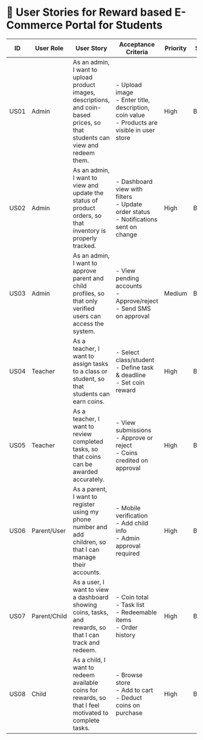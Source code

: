 # 📑 User Stories for Reward based E-Commerce Portal for Students

| ID   | User Role     | User Story                                                                 | Acceptance Criteria                                                                                   | Priority | Status  |
|------|---------------|------------------------------------------------------------------------------|--------------------------------------------------------------------------------------------------------|----------|---------|
| US01 | Admin         | As an admin, I want to upload product images, descriptions, and coin-based prices, so that students can view and redeem them. | - Upload image <br> - Enter title, description, coin value <br> - Products are visible in user store | High     | Backlog |
| US02 | Admin         | As an admin, I want to view and update the status of product orders, so that inventory is properly tracked. | - Dashboard view with filters <br> - Update order status <br> - Notifications sent on change         | High     | Backlog |
| US03 | Admin         | As an admin, I want to approve parent and child profiles, so that only verified users can access the system. | - View pending accounts <br> - Approve/reject <br> - Send SMS on approval                             | Medium   | Backlog |
| US04 | Teacher       | As a teacher, I want to assign tasks to a class or student, so that students can earn coins. | - Select class/student <br> - Define task & deadline <br> - Set coin reward                          | High     | Backlog |
| US05 | Teacher       | As a teacher, I want to review completed tasks, so that coins can be awarded accurately. | - View submissions <br> - Approve or reject <br> - Coins credited on approval                        | High     | Backlog |
| US06 | Parent/User   | As a parent, I want to register using my phone number and add children, so that I can manage their accounts. | - Mobile verification <br> - Add child info <br> - Admin approval required                            | High     | Backlog |
| US07 | Parent/Child  | As a user, I want to view a dashboard showing coins, tasks, and rewards, so that I can track and redeem. | - Coin total <br> - Task list <br> - Redeemable items <br> - Order history                            | High     | Backlog |
| US08 | Child         | As a child, I want to redeem available coins for rewards, so that I feel motivated to complete tasks. | - Browse store <br> - Add to cart <br> - Deduct coins on purchase                                    | High     | Backlog |
